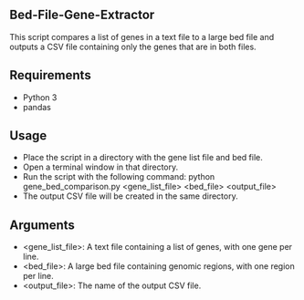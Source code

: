 ## Bed-File-Gene-Extractor

This script compares a list of genes in a text file to a large bed file and outputs a CSV file containing only the genes that are in both files.

## Requirements
- Python 3
- pandas
## Usage
- Place the script in a directory with the gene list file and bed file.
- Open a terminal window in that directory.
- Run the script with the following command: python gene_bed_comparison.py <gene_list_file> <bed_file> <output_file>
- The output CSV file will be created in the same directory.
## Arguments
- <gene_list_file>: A text file containing a list of genes, with one gene per line.
- <bed_file>: A large bed file containing genomic regions, with one region per line.
- <output_file>: The name of the output CSV file.
